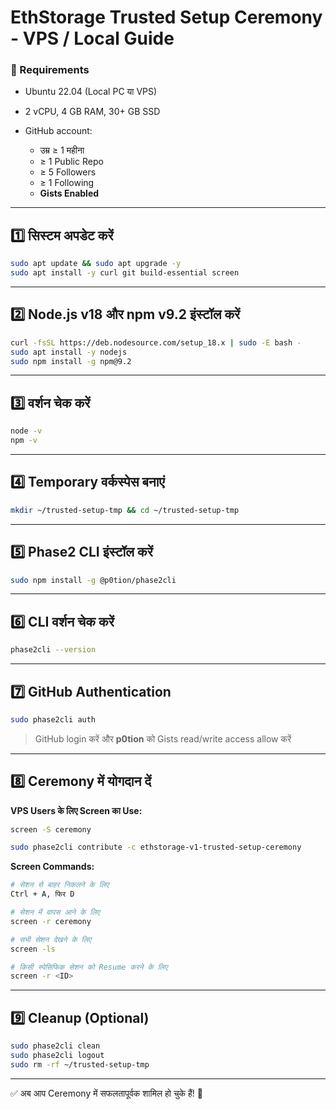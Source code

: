 # **EthStorage Trusted Setup Ceremony - VPS / Local Guide**

### **📌 Requirements**

* Ubuntu 22.04 (Local PC या VPS)
* 2 vCPU, 4 GB RAM, 30+ GB SSD
* GitHub account:

  * उम्र ≥ 1 महीना
  * ≥ 1 Public Repo
  * ≥ 5 Followers
  * ≥ 1 Following
  * **Gists Enabled**

---

## **1️⃣ सिस्टम अपडेट करें**

```bash
sudo apt update && sudo apt upgrade -y
sudo apt install -y curl git build-essential screen
```

---

## **2️⃣ Node.js v18 और npm v9.2 इंस्टॉल करें**

```bash
curl -fsSL https://deb.nodesource.com/setup_18.x | sudo -E bash -
sudo apt install -y nodejs
sudo npm install -g npm@9.2
```

---

## **3️⃣ वर्शन चेक करें**

```bash
node -v
npm -v
```

---

## **4️⃣ Temporary वर्कस्पेस बनाएं**

```bash
mkdir ~/trusted-setup-tmp && cd ~/trusted-setup-tmp
```

---

## **5️⃣ Phase2 CLI इंस्टॉल करें**

```bash
sudo npm install -g @p0tion/phase2cli
```

---

## **6️⃣ CLI वर्शन चेक करें**

```bash
phase2cli --version
```

---

## **7️⃣ GitHub Authentication**

```bash
sudo phase2cli auth
```

> GitHub login करें और **p0tion** को Gists read/write access allow करें

---

## **8️⃣ Ceremony में योगदान दें**

**VPS Users के लिए Screen का Use:**

```bash
screen -S ceremony

```
```bash
sudo phase2cli contribute -c ethstorage-v1-trusted-setup-ceremony
```

**Screen Commands:**

```bash
# सेशन से बाहर निकलने के लिए
Ctrl + A, फिर D

# सेशन में वापस आने के लिए
screen -r ceremony

# सभी सेशन देखने के लिए
screen -ls

# किसी स्पेसिफिक सेशन को Resume करने के लिए
screen -r <ID>
```

---

## **9️⃣ Cleanup (Optional)**

```bash
sudo phase2cli clean
sudo phase2cli logout
sudo rm -rf ~/trusted-setup-tmp
```

---

✅ अब आप Ceremony में सफलतापूर्वक शामिल हो चुके हैं! 🎉
